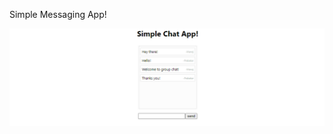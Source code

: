 Simple Messaging App!

![alt text](https://github.com/manojprabakarp/react-simple-messaging-app/blob/main/src/asset/messaging.png)
